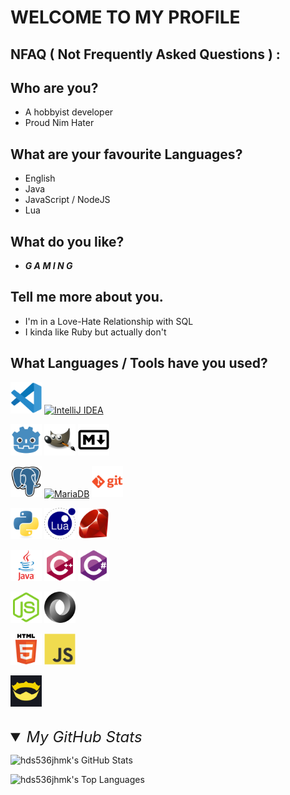 # WELCOME TO MY PROFILE

## NFAQ ( Not Frequently Asked Questions ) :

## Who are you?

 - A hobbyist developer
 - Proud Nim Hater

## What are your favourite Languages?

 - English
 - Java
 - JavaScript / NodeJS
 - Lua

## What do you like?

 - ***G A M I N G***

## Tell me more about you.

 - I'm in a Love-Hate Relationship with SQL
 - I kinda like Ruby but actually don't

## What Languages / Tools have you used?

[<img alt="Visual Studio Code" src="https://raw.githubusercontent.com/devicons/devicon/master/icons/vscode/vscode-original.svg" width="50px" height="50px"/>](https://code.visualstudio.com/)
[<img alt="IntelliJ IDEA" src="https://upload.wikimedia.org/wikipedia/commons/thumb/9/9c/IntelliJ_IDEA_Icon.svg/1200px-IntelliJ_IDEA_Icon.svg.png" width="50px" height="50px"/>](https://www.jetbrains.com/idea/)

[<img alt="Godot" src="https://raw.githubusercontent.com/devicons/devicon/master/icons/godot/godot-original.svg" width="50px" height="50px"/>](https://godotengine.org/)
[<img alt="Gimp" src="https://raw.githubusercontent.com/devicons/devicon/master/icons/gimp/gimp-original.svg" width="50px" height="50px"/>](https://www.gimp.org/)
[<img alt="Markdown" src="https://raw.githubusercontent.com/devicons/devicon/master/icons/markdown/markdown-original.svg" width="50px" height="50px"/>](https://www.wikipedia.org/wiki/Markdown)

[<img alt="PostgreSQL" src="https://raw.githubusercontent.com/devicons/devicon/master/icons/postgresql/postgresql-original.svg" width="50px" height="50px"/>](https://www.postgresql.org/)
[<img alt="MariaDB" src="https://mariadb.org/wp-content/themes/twentynineteen-child/icons/logo_seal.svg" width="50px" height="50px"/>](https://mariadb.org/)
[<img alt="Git" src="https://raw.githubusercontent.com/devicons/devicon/master/icons/git/git-plain-wordmark.svg" width="50px" height="50px"/>](https://git-scm.com/)

[<img alt="Python" src="https://raw.githubusercontent.com/devicons/devicon/master/icons/python/python-original.svg" width="50px" height="50px"/>](https://www.python.org/)
[<img alt="Lua" src="https://raw.githubusercontent.com/devicons/devicon/master/icons/lua/lua-original-wordmark.svg" width="50px" height="50px"/>](https://www.lua.org/)
[<img alt="Ruby" src="https://raw.githubusercontent.com/devicons/devicon/master/icons/ruby/ruby-original.svg" width="50px" height="50px"/>](https://www.ruby-lang.org/)

[<img alt="Java" src="https://raw.githubusercontent.com/devicons/devicon/master/icons/java/java-original-wordmark.svg" width="50px" height="50px"/>](https://www.java.com/it/)
[<img alt="C++" src="https://raw.githubusercontent.com/devicons/devicon/master/icons/cplusplus/cplusplus-original.svg" width="50px" height="50px"/>](https://www.wikipedia.org/wiki/C%2B%2B)
[<img alt="C#" src="https://raw.githubusercontent.com/devicons/devicon/master/icons/csharp/csharp-original.svg" width="50px" height="50px"/>](https://en.wikipedia.org/wiki/C_Sharp_(programming_language))

[<img alt="NodeJS" src="https://raw.githubusercontent.com/devicons/devicon/master/icons/nodejs/nodejs-original.svg" width="50px" height="50px"/>](https://nodejs.org/)
[<img alt="JSON" src="https://raw.githubusercontent.com/github/explore/master/topics/json/json.png" width="50px" height="50px"/>](https://www.json.org/)

[<img alt="HTML" src="https://raw.githubusercontent.com/devicons/devicon/master/icons/html5/html5-original-wordmark.svg" width="50px" height="50px"/>](https://www.wikipedia.org/wiki/HTML)
[<img alt="JavaScript" src="https://raw.githubusercontent.com/devicons/devicon/master/icons/javascript/javascript-original.svg" width="50px" height="50px"/>](https://www.wikipedia.org/wiki/JavaScript)

[<img alt="Nim" src="https://raw.githubusercontent.com/github/explore/master/topics/nim/nim.png" width="50px" height="50px"/>](https://nim-lang.org/)

<br>

<details open>
<summary style="font-size: x-large; font-style: italic;"> My GitHub Stats </summary>

![hds536jhmk's GitHub Stats](https://github-readme-stats.vercel.app/api?username=hds536jhmk&custom_title=%F0%9D%93%B1%F0%9D%93%AD%F0%9D%93%BC%27s%20GitHub%20Stats&theme=dark&show_icons=true&hide=stars&count_private=true)

![hds536jhmk's Top Languages](https://github-readme-stats.vercel.app/api/top-langs?username=hds536jhmk&custom_title=%F0%9D%93%B1%F0%9D%93%AD%F0%9D%93%BC%27s%20Top%20Languages&theme=dark&langs_count=100&layout=compact)

</details>
